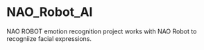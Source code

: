 # NAO_Robot_AI
NAO ROBOT emotion recognition project works with NAO Robot to recogniize facial expressions.
